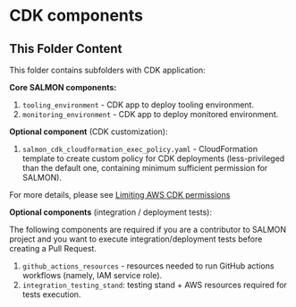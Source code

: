 # CDK components

## This Folder Content

This folder contains subfolders with CDK application:

**Core SALMON components:**

1. `tooling_environment` - CDK app to deploy tooling environment.
2. `monitoring_environment` - CDK app to deploy monitored environment.

**Optional component** (CDK customization):

1. `salmon_cdk_cloudformation_exec_policy.yaml` - CloudFormation template to create custom policy for CDK deployments (less-privileged than the default one, containing minimum sufficient permission for SALMON).

For more details, please see [Limiting AWS CDK permissions](/docs/limit_cdk_permissions.md)

**Optional components** (integration / deployment tests):  

The following components are required if you are a contributor to SALMON project and you want to execute integration/deployment tests before creating a Pull Request.

1. `github_actions_resources` - resources needed to run GitHub actions workflows (namely, IAM service role).
2. `integration_testing_stand`: testing stand + AWS resources required for tests execution.
